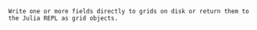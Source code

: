     Write one or more fields directly to grids on disk or return them to the Julia REPL as grid objects.